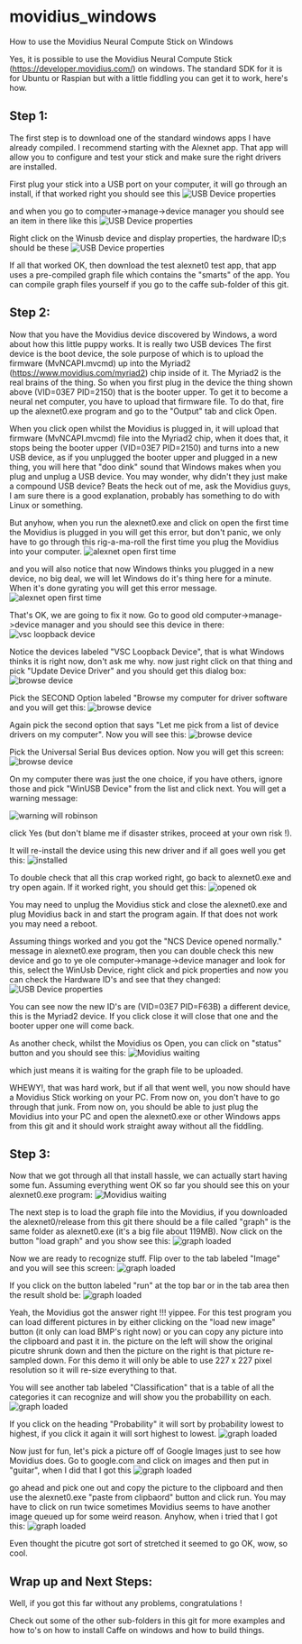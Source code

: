 # movidius_windows
How to use the Movidius Neural Compute Stick on Windows

Yes, it is possible to use the Movidius Neural Compute Stick (https://developer.movidius.com/) on windows.
The standard SDK for it is for Ubuntu or Raspian but with a little fiddling you can get it to work, here's how.


## Step 1:
The first step is to download one of the standard windows apps I have already compiled. I recommend starting with the Alexnet app.
That app will allow you to configure and test your stick and make sure the right drivers are installed. 

First plug your stick into a USB port on your computer, it will go through an install, if that worked right you should 
see this 
![USB Device properties](images/installed2.jpg) 

and when you go to computer->manage->device manager you should see an item in there like this 
![USB Device properties](images/devices1.jpg)

Right click on the Winusb device and display properties, the hardware ID;s should be these 
![USB Device properties](images/properties1.jpg)

If all that worked OK, then download the test alexnet0 test app, that app uses a pre-compiled graph file
which contains the "smarts" of the app. You can compile graph files yourself if you go to the caffe sub-folder of this git.


## Step 2:
Now that you have the Movidius device discovered by Windows, a word about how this little puppy works. It is really two USB devices
The first device is the boot device, the sole purpose of which is to upload the firmware (MvNCAPI.mvcmd) up into the Myriad2
(https://www.movidius.com/myriad2) chip inside of it. The Myriad2 is the real brains of the thing. So when you first plug
in the device the thing shown above (VID=03E7 PID=2150) that is the booter upper. To get it to become a neural net computer,
you have to upload that firmware file. To do that, fire up the alexnet0.exe program and go to the "Output" tab and click Open.

When you click open whilst the Movidius is plugged in, it will upload that firmware (MvNCAPI.mvcmd) file into the Myriad2 chip,
when it does that, it stops being the booter upper (VID=03E7 PID=2150) and turns into a new USB device, as if you unplugged the
booter upper and plugged in a new thing, you will here that "doo dink" sound that Windows makes when you plug and unplug 
a USB device.  You may wonder, why didn't they just make a compound USB device?  Beats the heck out of me, ask the Movidius guys,
I am sure there is a good explanation, probably has something to do with Linux or something.

But anyhow, when you run the alexnet0.exe and click on open the first time the Movidius is plugged in you will get this error,
but don't panic, we only have to go through this rig-a-ma-roll the first time you plug the Movidius into your computer.
![alexnet open first time](images/notconnected1.jpg)

and you will also notice that now Windows thinks you plugged in a new device, no big deal, we will let Windows do it's thing
here for a minute. When it's done gyrating you will get this error message. 
![alexnet open first time](images/noinstalled.jpg)

That's OK, we are going to fix it now. Go to good old computer->manage->device manager and you should see this 
device in there:
![vsc loopback device](images/vscloopback.jpg)

Notice the devices labeled "VSC Loopback Device", that is what Windows thinks it is right now, don't ask me why.
now just right click on that thing and pick "Update Device Driver" and you should get this dialog box:
![browse device](images/browse1.jpg)

Pick the SECOND Option labeled "Browse my computer for driver software and you will get this:
![browse device](images/browse2.jpg)

Again pick the second option that says "Let me pick from a list of device drivers on my computer".
Now you will see this:
![browse device](images/browse3.jpg)

Pick the Universal Serial Bus devices option. Now you will get this screen:
![browse device](images/browse4.jpg)

On my computer there was just the one choice, if you have others, ignore those and pick "WinUSB Device" from
the list and click next. You will get a warning message:

![warning will robinson](images/warning.jpg) 

click Yes (but don't blame me if disaster strikes, proceed at your own risk !).

It will re-install the device using this new driver and if all goes well you get this: 
![installed](images/installed2.jpg) 

To double check that all this crap worked right, go back to alexnet0.exe and try open again. If it worked right,
you should get this: 
![opened ok](images/opened2.jpg) 

You may need to unplug the Movidius stick and close the alexnet0.exe and plug Movidius back in and start the program again.
If that does not work you may need a reboot.

Assuming things worked and you got the "NCS Device opened normally."  message in alexnet0.exe program, then you can
double check this new device and go to ye ole computer->manage->device manager and look for this, select the 
WinUsb Device, right click and pick properties and now you can check the Hardware ID's and see that they changed:
![USB Device properties](images/properties2.jpg)

You can see now the new ID's are (VID=03E7 PID=F63B) a different device, this is the Myriad2 device.
If you click close it will close that one and the booter upper one will come back.

As another check, whilst the Movidius os Open, you can click on "status" button and you should see this:
![Movidius waiting](images/status.jpg)

which just means it is waiting for the graph file to be uploaded.

WHEWY!, that was hard work, but if all that went well, you now should have a Movidius Stick working on your PC.
From now on, you don't have to go through that junk. From now on, you should be able to just plug the Movidius
into your PC and open the alexnet0.exe or other Windows apps from this git and it should work straight away
without all the fiddling.

## Step 3:
Now that we got through all that install hassle, we can actually start having some fun. Assuming everything went OK
so far you should see this on your alexnet0.exe program:
![Movidius waiting](images/status.jpg)

The next step is to load the graph file into the Movidius, if you downloaded the alexnet0/release from this git
there should be a file called "graph" is the same folder as alexnet0.exe (it's a big file about 119MB).
Now click on the button "load graph" and you show see this:
![graph loaded](images/loaded.jpg)

Now we are ready to recognize stuff. Flip over to the tab labeled "Image" and you will see this screen:
![graph loaded](images/image1.jpg)

If you click on the button labeled "run" at the top bar or in the tab area then the result shold be:
![graph loaded](images/image2.jpg)

Yeah, the Movidius got the answer right !!! yippee.  For this test program you can load different pictures in
by either clicking on the "load new image" button (it only can load BMP's right now) or you can copy any picture
into the clipboard and past it in.  the picture on the left will show the original picutre shrunk down and then
the picture on the right is that picture re-sampled down. For this demo it will only be able to use 227 x 227 
pixel resolution so it will re-size everything to that.

You will see another tab labeled "Classification" that is a table of all the categories it can recognize
and will show you the probabillity on each. 
![graph loaded](images/probability1.jpg)

If you click on the heading "Probability" it will sort by probability lowest to highest, if you click it 
again it will sort highest to lowest. 
![graph loaded](images/probability2.jpg)

Now just for fun, let's pick a picture off of Google Images just to see how Movidius does. Go to google.com 
and click on images and then put in "guitar", when I did that I got this
![graph loaded](images/guitarimages.jpg)

go ahead and pick one out and copy the picture to the clipboard and then use the alexnet0.exe "paste from clipbaord"
button and click run. You may have to click on run twice sometimes Movidius seems to have another image
queued up for some weird reason. Anyhow, when i tried that I got this:
![graph loaded](images/image3.jpg)

Even thought the picutre got sort of stretched it seemed to go OK, wow, so cool.

## Wrap up and Next Steps:
Well, if you got this far without any problems, congratulations !

Check out some of the other sub-folders in this git for more examples and how to's on how to install
Caffe on windows and how to build things.

